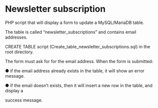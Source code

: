 # Newsletter subscription 

PHP script that will display a form to update a MySQL/MariaDB table.

The table is called “newsletter_subscriptions” and contains email addresses. 

CREATE TABLE script (Create_table_newsletter_subscriptions.sql) in the root directory.

The form must ask for for the email address. When the form is submitted:

● if the email address already exists in the table, it will show an error message.

● if the email doesn’t exists, then it will insert a new row in the table, and display a

success message.
